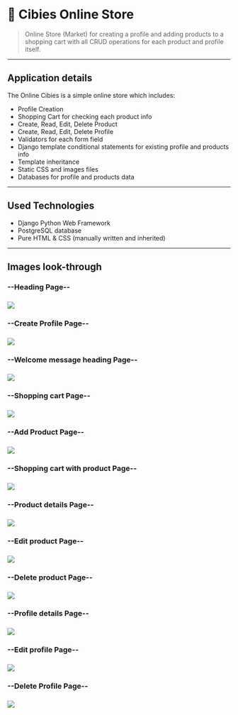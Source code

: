 # 🏪 Cibies Online Store 
> Online Store (Market) for creating a profile and adding products to a shopping cart with all CRUD operations for each product and profile itself.

---

## Application details
The Online Cibies is a simple online store which includes:
- Profile Creation
- Shopping Cart for checking each product info
- Create, Read, Edit, Delete Product
- Create, Read, Edit, Delete Profile
- Validators for each form field
- Django template conditional statements for existing profile and products info
- Template inheritance
- Static CSS and images files
- Databases for profile and products data
  
---

## Used Technologies
- Django Python Web Framework
- PostgreSQL database
- Pure HTML & CSS (manually written and inherited)

---

## Images look-through
<h3>--Heading Page--<h3/>
<img src="https://github.com/AlexDimov-04/Cibies-Online-Store/assets/106152399/130101e3-ed3c-4940-8377-c562402e02ba">

<h3>--Create Profile Page--<h3>
<img src="https://github.com/AlexDimov-04/Cibies-Online-Store/assets/106152399/56af0a1f-5e60-4581-a7f6-59011bff3fc1">

<h3>--Welcome message heading Page--<h3>
<img src="https://github.com/AlexDimov-04/Cibies-Online-Store/assets/106152399/0f1f7c7f-9ff7-4b80-9350-1ffb1795e286">

<h3>--Shopping cart Page--<h3>
<img src="https://github.com/AlexDimov-04/Cibies-Online-Store/assets/106152399/07e9b6b8-d91c-4ff4-8aa4-3c4f51a63aae">

<h3>--Add Product Page--<h3>
<img src="https://github.com/AlexDimov-04/Cibies-Online-Store/assets/106152399/1c9ad0a2-978a-42b6-ba8d-13c3addebd5b">

<h3>--Shopping cart with product Page--<h3>
<img src="https://github.com/AlexDimov-04/Cibies-Online-Store/assets/106152399/e9f640b6-caf7-40f6-8379-b7f97f3678b3">

<h3>--Product details Page--<h3>
<img src="https://github.com/AlexDimov-04/Cibies-Online-Store/assets/106152399/56af0a1f-5e60-4581-a7f6-59011bff3fc1">

<h3>--Edit product Page--<h3>
<img src="https://github.com/AlexDimov-04/Cibies-Online-Store/assets/106152399/56af0a1f-5e60-4581-a7f6-59011bff3fc1">

<h3>--Delete product Page--<h3>
<img src="https://github.com/AlexDimov-04/Cibies-Online-Store/assets/106152399/56af0a1f-5e60-4581-a7f6-59011bff3fc1">

<h3>--Profile details Page--<h3>
<img src="https://github.com/AlexDimov-04/Cibies-Online-Store/assets/106152399/56af0a1f-5e60-4581-a7f6-59011bff3fc1">

<h3>--Edit profile Page--<h3>
<img src="https://github.com/AlexDimov-04/Cibies-Online-Store/assets/106152399/56af0a1f-5e60-4581-a7f6-59011bff3fc1">

<h3>--Delete Profile Page--<h3>
<img src="https://github.com/AlexDimov-04/Cibies-Online-Store/assets/106152399/56af0a1f-5e60-4581-a7f6-59011bff3fc1">

